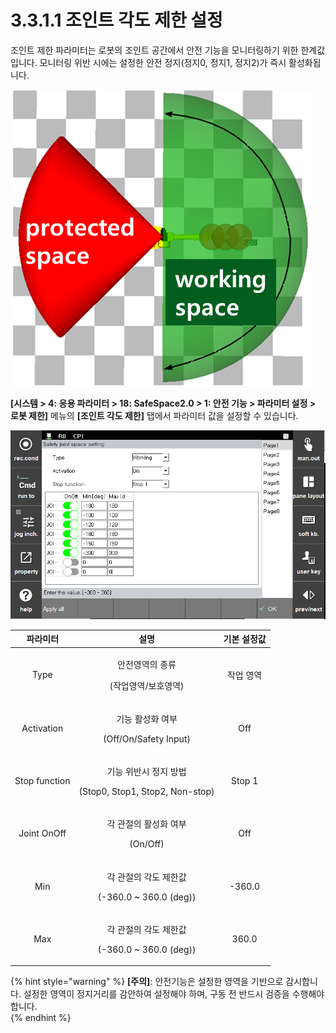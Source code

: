 ﻿# 3.3.1.1 조인트 각도 제한 설정

조인트 제한 파라미터는 로봇의 조인트 공간에서 안전 기능을 모니터링하기 위한 한계값입니다. 모니터링 위반 시에는 설정한 안전 정지(정지0, 정지1, 정지2)가 즉시 활성화됩니다.

![그림 4 조인트 제한 설정 예(S축)](<../../../_assets/joint_space.png>)

**\[시스템 > 4: 응용 파라미터 > 18: SafeSpace2.0 > 1: 안전 기능 > 파라미터 설정 > 로봇 제한]** 메뉴의 **\[조인트 각도 제한]** 탭에서 파라미터 값을 설정할 수 있습니다.

![그림 5 조인트 제한 파라미터 설정 화면](<../../../_assets/joint_space_param.png>)

|  **파라미터** |                       **설명**                       |  **기본 설정값**  |
| :-------: | :------------------------------------------------: | :----------: |
| Type |  <p>안전영역의 종류</p><p>(작업영역/보호영역)</p>  | 작업 영역 |
| Activation | <p>기능 활성화 여부</p><p>(Off/On/Safety Input)</p> |   Off  |
| Stop function |   <p>기능 위반시 정지 방법</p><p>(Stop0, Stop1, Stop2, Non-stop)</p>  | Stop 1 |
| Joint OnOff |   <p>각 관절의 활성화 여부</p><p>(On/Off)</p>  |  Off |
| Min |   <p>각 관절의 각도 제한값</p><p>(-360.0 ~ 360.0 (deg))</p>  |  -360.0 |
| Max |   <p>각 관절의 각도 제한값</p><p>(-360.0 ~ 360.0 (deg))</p>  |  360.0 |

{% hint style="warning" %}
**\[주의]**: 안전기능은 설정한 영역을 기반으로 감시합니다. 설정한 영역이 정지거리를 감안하여 설정해야 하며, 구동 전 반드시 검증을 수행해야합니다.  
{% endhint %}
 